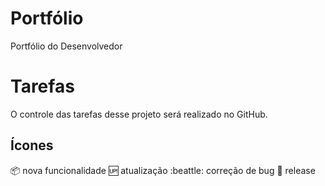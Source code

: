 # Portfólio

 Portfólio do Desenvolvedor

# Tarefas

O controle das tarefas desse projeto será realizado no GitHub.

## Ícones

:package: nova funcionalidade
:up: atualização
:beattle: correção de bug
:checkered_flag: release
